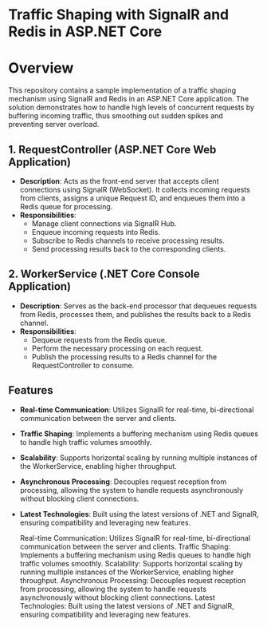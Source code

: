 # Traffic Shaping with SignalR and Redis in ASP.NET Core

# Overview

This repository contains a sample implementation of a traffic shaping mechanism using SignalR and Redis in an ASP.NET Core application. The solution demonstrates how to handle high levels of concurrent requests by buffering incoming traffic, thus smoothing out sudden spikes and preventing server overload.

## 1. RequestController (ASP.NET Core Web Application)
- **Description**: Acts as the front-end server that accepts client connections using SignalR (WebSocket). It collects incoming requests from clients, assigns a unique Request ID, and enqueues them into a Redis queue for processing.
- **Responsibilities**:
  - Manage client connections via SignalR Hub.
  - Enqueue incoming requests into Redis.
  - Subscribe to Redis channels to receive processing results.
  - Send processing results back to the corresponding clients.

## 2. WorkerService (.NET Core Console Application)
- **Description**: Serves as the back-end processor that dequeues requests from Redis, processes them, and publishes the results back to a Redis channel.
- **Responsibilities**:
  - Dequeue requests from the Redis queue.
  - Perform the necessary processing on each request.
  - Publish the processing results to a Redis channel for the RequestController to consume.

## Features
- **Real-time Communication**: Utilizes SignalR for real-time, bi-directional communication between the server and clients.
- **Traffic Shaping**: Implements a buffering mechanism using Redis queues to handle high traffic volumes smoothly.
- **Scalability**: Supports horizontal scaling by running multiple instances of the WorkerService, enabling higher throughput.
- **Asynchronous Processing**: Decouples request reception from processing, allowing the system to handle requests asynchronously without blocking client connections.
- **Latest Technologies**: Built using the latest versions of .NET and SignalR, ensuring compatibility and leveraging new features.

	Real-time Communication: Utilizes SignalR for real-time, bi-directional communication between the server and clients.
	Traffic Shaping: Implements a buffering mechanism using Redis queues to handle high traffic volumes smoothly.
	Scalability: Supports horizontal scaling by running multiple instances of the WorkerService, enabling higher throughput.
	Asynchronous Processing: Decouples request reception from processing, allowing the system to handle requests asynchronously without blocking client connections.
	Latest Technologies: Built using the latest versions of .NET and SignalR, ensuring compatibility and leveraging new features.

